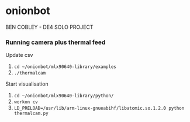 # onionbot
BEN COBLEY - DE4 SOLO PROJECT 

### Running camera plus thermal feed 
Update csv
1. `cd ~/onionbot/mlx90640-library/examples`
2. `./thermalcam`

Start visualisation
1. `cd ~/onionbot/mlx90640-library/python/`
2. `workon cv`
3. `LD_PRELOAD=/usr/lib/arm-linux-gnueabihf/libatomic.so.1.2.0 python thermalcam.py`

